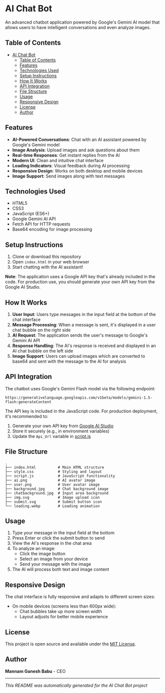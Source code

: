 # AI Chat Bot

An advanced chatbot application powered by Google's Gemini AI model that allows users to have intelligent conversations and even analyze images.

## Table of Contents
- [AI Chat Bot](#ai-chat-bot)
  - [Table of Contents](#table-of-contents)
  - [Features](#features)
  - [Technologies Used](#technologies-used)
  - [Setup Instructions](#setup-instructions)
  - [How It Works](#how-it-works)
  - [API Integration](#api-integration)
  - [File Structure](#file-structure)
  - [Usage](#usage)
  - [Responsive Design](#responsive-design)
  - [License](#license)
  - [Author](#author)

## Features

- **AI-Powered Conversations**: Chat with an AI assistant powered by Google's Gemini model
- **Image Analysis**: Upload images and ask questions about them
- **Real-time Responses**: Get instant replies from the AI
- **Modern UI**: Clean and intuitive chat interface
- **Loading Indicators**: Visual feedback during AI processing
- **Responsive Design**: Works on both desktop and mobile devices
- **Image Support**: Send images along with text messages

## Technologies Used

- HTML5
- CSS3
- JavaScript (ES6+)
- Google Gemini AI API
- Fetch API for HTTP requests
- Base64 encoding for image processing

## Setup Instructions

1. Clone or download this repository
2. Open `index.html` in your web browser
3. Start chatting with the AI assistant!

**Note**: The application uses a Google API key that's already included in the code. For production use, you should generate your own API key from the Google AI Studio.

## How It Works

1. **User Input**: Users type messages in the input field at the bottom of the chat interface
2. **Message Processing**: When a message is sent, it's displayed in a user chat bubble on the right side
3. **AI Request**: The application sends the user's message to Google's Gemini AI API
4. **Response Handling**: The AI's response is received and displayed in an AI chat bubble on the left side
5. **Image Support**: Users can upload images which are converted to base64 and sent with the message to the AI for analysis

## API Integration

The chatbot uses Google's Gemini Flash model via the following endpoint:
```
https://generativelanguage.googleapis.com/v1beta/models/gemini-1.5-flash:generateContent
```

The API key is included in the JavaScript code. For production deployment, it's recommended to:
1. Generate your own API key from [Google AI Studio](https://aistudio.google.com/)
2. Store it securely (e.g., in environment variables)
3. Update the `Api_Url` variable in [script.js](script.js)

## File Structure

```
.
├── index.html          # Main HTML structure
├── style.css           # Styling and layout
├── script.js           # JavaScript functionality
├── ai.png              # AI avatar image
├── user.png            # User avatar image
├── background.jpg      # Chat background image
├── chatbackground.jpg  # Input area background
├── img.svg             # Image upload icon
├── submit.svg          # Submit button icon
└── loading.webp        # Loading animation
```

## Usage

1. Type your message in the input field at the bottom
2. Press Enter or click the submit button to send
3. View the AI's response in the chat area
4. To analyze an image:
   - Click the image button
   - Select an image from your device
   - Send your message with the image
5. The AI will process both text and image content

## Responsive Design

The chat interface is fully responsive and adapts to different screen sizes:
- On mobile devices (screens less than 600px wide):
  - Chat bubbles take up more screen width
  - Layout adjusts for better mobile experience

## License

This project is open source and available under the [MIT License](LICENSE).

## Author

**Mannam Ganesh Babu** - CEO

---
*This README was automatically generated for the AI Chat Bot project*
